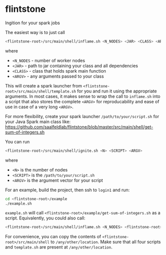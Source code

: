 # flintstone
Ingition for your spark jobs

The easiest way is to just call
```bash
<flintstone-root>/src/main/shell/inflame.sh <N_NODES> <JAR> <CLASS> <ARGV>
```
where
 - `<N_NODES` - number of worker nodes
 - `<JAR>` - path to jar containing your class and all dependencies
 - `<CLASS>` - class that holds spark main function
 - `<ARGV>` - any arguments passed to your class

This will create a spark launcher from `<flintstone-root>/src/main/shell/template.sh` for you and run it using the appropriate arguments. In most cases, it makes sense to wrap the call to `inflame.sh` into a script that also stores the complete `<ARGV>` for reproducability and ease of use in case of a very long `<ARGV>`.


For more flexibility, create your spark launcher `/path/to/your/script.sh` for your Java Spark main class like:
https://github.com/saalfeldlab/flintstone/blob/master/src/main/shell/get-sum-of-integers.sh

You can run 
```bash
<flintstone-root>/src/main/shell/ignite.sh <N> <SCRIPT> <ARGV>
```
where 
 - `<N>` is the number of nodes
 - `<SCRIPT>` is the `/path/to/your/script.sh`
 - `<ARGV>` is the argument vector for your script

For an example, build the project, then ssh to `login1` and run:
```bash
cd <flintstone-root>/example
./example.sh
```
`example.sh` will call `<flintstone-root>/example/get-sum-of-integers.sh` as a script.
Equivalently, you could also call:
```bash
<flintstone-root>/src/main/shell/inflame.sh <N_NODES> <flintstone-root>/target/flintstone-0.0.1-SNAPSHOT.jar org.janelia.flintstone.Example <N>
```

For convenience, you can copy the contents of `<flintstone-root>/src/main/shell` to `/any/other/location`. Make sure that all four scripts and `template.sh` are present at `/any/other/location`.

